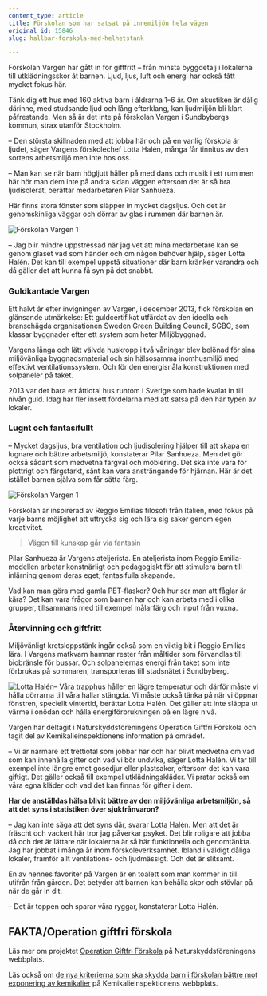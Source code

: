```yaml
---
content_type: article
title: Förskolan som har satsat på innemiljön hela vägen
original_id: 15846
slug: hallbar-forskola-med-helhetstank

---
```


Förskolan Vargen har gått in för giftfritt – från minsta byggdetalj i lokalerna till utklädningsskor åt barnen. Ljud, ljus, luft och energi har också fått mycket fokus här.

Tänk dig ett hus med 160 aktiva barn i åldrarna 1–6 år. Om akustiken är dålig därinne, med studsande ljud och lång efterklang, kan ljudmiljön bli klart påfrestande. Men så är det inte på förskolan Vargen i Sundbybergs kommun, strax utanför Stockholm.

– Den största skillnaden med att jobba här och på en vanlig förskola är ljudet, säger Vargens förskolechef Lotta Halén, många får tinnitus av den sortens arbetsmiljö men inte hos oss.

– Man kan se när barn högljutt håller på med dans och musik i ett rum men här hör man dem inte på andra sidan väggen eftersom det är så bra ljudisolerat, berättar medarbetaren Pilar Sanhueza.

Här finns stora fönster som släpper in mycket dagsljus. Och det är genomskinliga väggar och dörrar av glas i rummen där barnen är.

![Förskolan Vargen 1](https://www.suntarbetsliv.se/wp-content/uploads/2015/06/forskolan_vargen_600x250ab2-1.jpg "Förskolan Vargen 1")

– Jag blir mindre uppstressad när jag vet att mina medarbetare kan se genom glaset vad som händer och om någon behöver hjälp, säger Lotta Halén. Det kan till exempel uppstå situationer där barn kränker varandra och då gäller det att kunna få syn på det snabbt.

### **Guldkantade Vargen**

Ett halvt år efter invigningen av Vargen, i december 2013, fick förskolan en glänsande utmärkelse: Ett guldcertifikat utfärdat av den ideella och branschägda organisationen Sweden Green Building Council, SGBC, som klassar byggnader efter ett system som heter Miljöbyggnad.

Vargens långa och lätt välvda huskropp i två våningar blev belönad för sina miljövänliga byggnadsmaterial och sin hälsosamma inomhusmiljö med effektivt ventilationssystem. Och för den energisnåla konstruktionen med solpaneler på taket.

2013 var det bara ett åttiotal hus runtom i Sverige som hade kvalat in till nivån guld. Idag har fler insett fördelarna med att satsa på den här typen av lokaler.

### **Lugnt och fantasifullt**

– Mycket dagsljus, bra ventilation och ljudisolering hjälper till att skapa en lugnare och bättre arbetsmiljö, konstaterar Pilar Sanhueza. Men det gör också sådant som medvetna färgval och möblering. Det ska inte vara för plottrigt och färgstarkt, sånt kan vara ansträngande för hjärnan. Här är det istället barnen själva som får sätta färg.

![Förskolan Vargen 1](https://www.suntarbetsliv.se/wp-content/uploads/2015/06/forskolan_vargen_600x250ab1-1.jpg "Förskolan Vargen 1")

Förskolan är inspirerad av Reggio Emilias filosofi från Italien, med fokus på varje barns möjlighet att uttrycka sig och lära sig saker genom egen kreativitet.

> Vägen till kunskap går via fantasin

Pilar Sanhueza är Vargens ateljerista. En ateljerista inom Reggio Emilia-modellen arbetar konstnärligt och pedagogiskt för att stimulera barn till inlärning genom deras eget, fantasifulla skapande.

Vad kan man göra med gamla PET-flaskor? Och hur ser man att fåglar är kära? Det kan vara frågor som barnen har och kan arbeta med i olika grupper, tillsammans med till exempel målarfärg och input från vuxna.

### **Återvinning och giftfritt**

Miljövänligt kretsloppstänk ingår också som en viktig bit i Reggio Emilias lära. I Vargens matkvarn hamnar rester från måltider som förvandlas till biobränsle för bussar. Och solpanelernas energi från taket som inte förbrukas på sommaren, transporteras till stadsnätet i Sundbyberg.

![Lotta Halén](https://www.suntarbetsliv.se/wp-content/uploads/2015/06/lotta_halen_vargen_180x220ab-1.jpg "Lotta Halén")– Våra trapphus håller en lägre temperatur och därför måste vi hålla dörrarna till våra hallar stängda. Vi måste också tänka på när vi öppnar fönstren, speciellt vintertid, berättar Lotta Halén. Det gäller att inte släppa ut värme i onödan och hålla energiförbrukningen på en lägre nivå.

Vargen har deltagit i Naturskyddsföreningens Operation Giftfri Förskola och tagit del av Kemikalieinspektionens information på området.

– Vi är närmare ett trettiotal som jobbar här och har blivit medvetna om vad som kan innehålla gifter och vad vi bör undvika, säger Lotta Halén. Vi tar till exempel inte längre emot gosedjur eller plastsaker, eftersom det kan vara giftigt. Det gäller också till exempel utklädningskläder. Vi pratar också om våra egna kläder och vad det kan finnas för gifter i dem.

**Har de anställdas hälsa blivit bättre av den miljövänliga arbetsmiljön, så att det syns i statistiken över sjukfrånvaron?**

– Jag kan inte säga att det syns där, svarar Lotta Halén. Men att det är fräscht och vackert här tror jag påverkar psyket. Det blir roligare att jobba då och det är lättare när lokalerna är så här funktionella och genomtänkta. Jag har jobbat i många år inom förskoleverksamhet. Ibland i väldigt dåliga lokaler, framför allt ventilations- och ljudmässigt. Och det är slitsamt.

En av hennes favoriter på Vargen är en toalett som man kommer in till utifrån från gården. Det betyder att barnen kan behålla skor och stövlar på när de går in dit.

– Det är toppen och sparar våra ryggar, konstaterar Lotta Halén.

FAKTA/Operation giftfri förskola
--------------------------------

Läs mer om projektet [Operation Giftfri Förskola](http://www.naturskyddsforeningen.se/vad-vi-gor/miljogifter/giftfri-forskola "Operation giftfri förskola") på Naturskyddsföreningens webbplats.

Läs också om [de nya kriterierna som ska skydda barn i förskolan bättre mot exponering av kemikalier](https://www.kemi.se/publikationer/rapporter/2013/rapport-8-13-barns-exponering-for-kemiska-amnen-i-forskolan "Kemikalieinspektions nya kriterier") på Kemikalieinspektionens webbplats.

